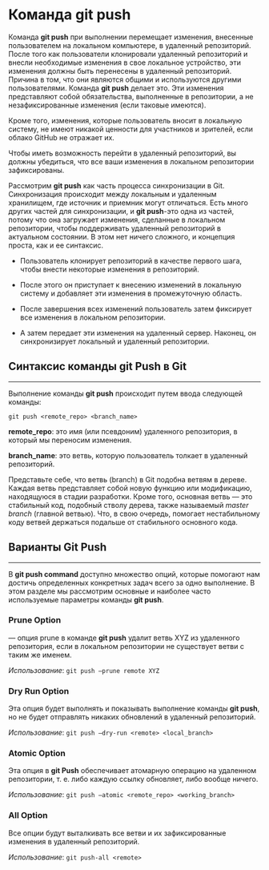 # Команда git push

Команда **git push** при выполнении перемещает изменения, внесенные пользователем на локальном компьютере, в удаленный репозиторий. После того как пользователи клонировали удаленный репозиторий и внесли необходимые изменения в свое локальное устройство, эти изменения должны быть перенесены в удаленный репозиторий. Причина в том, что они являются общими и используются другими пользователями. Команда **git push** делает это. Эти изменения представляют собой обязательства, выполненные в репозитории, а не незафиксированные изменения (если таковые имеются).

Кроме того, изменения, которые пользователь вносит в локальную систему, не имеют никакой ценности для участников и зрителей, если облако GitHub не отражает их.

Чтобы иметь возможность перейти в удаленный репозиторий, вы должны убедиться, что все ваши изменения в локальном репозитории зафиксированы.

Рассмотрим **git push** как часть процесса синхронизации в Git. Синхронизация происходит между локальным и удаленным хранилищем, где источник и приемник могут отличаться. Есть много других частей для синхронизации, и **git push**-это одна из частей, потому что она загружает изменения, сделанные в локальном репозитории, чтобы поддерживать удаленный репозиторий в актуальном состоянии. В этом нет ничего сложного, и концепция проста, как и ее синтаксис.

- Пользователь клонирует репозиторий в качестве первого шага, чтобы внести некоторые изменения в репозиторий.

- После этого он приступает к внесению изменений в локальную систему и добавляет эти изменения в промежуточную область.

- После завершения всех изменений пользователь затем фиксирует все изменения в локальном репозитории.

- А затем передает эти изменения на удаленный сервер. Наконец, он синхронизирует локальный и удаленный репозитории.

## Синтаксис команды git Push в Git
***
Выполнение команды **git push** происходит путем ввода следующей команды:

`git push <remote_repo> <branch_name>`

**remote_repo**: это имя (или псевдоним) удаленного репозитория, в который мы переносим изменения.

**branch_name**: это ветвь, которую пользователь толкает в удаленный репозиторий.

Представьте себе, что ветвь (branch) в Git подобна ветвям в дереве. Каждая ветвь представляет собой новую функцию или модификацию, находящуюся в стадии разработки. Кроме того, основная ветвь — это стабильный код, подобный стволу дерева, также называемый _master branch_ (главной ветвью). Что, в свою очередь, помогает нестабильному коду ветвей держаться подальше от стабильного основного кода.

## Варианты Git Push
***

В **git push command** доступно множество опций, которые помогают нам достичь определенных конкретных задач всего за одно выполнение. В этом разделе мы рассмотрим основные и наиболее часто используемые параметры команды **git push**.

### Prune Option

— опция prune в команде **git push** удалит ветвь XYZ из удаленного репозитория, если в локальном репозитории не существует ветви с таким же именем.

_Использование_: `git push –prune remote XYZ`

### Dry Run Option

Эта опция будет выполнять и показывать выполнение команды **git push**, но не будет отправлять никаких обновлений в удаленный репозиторий.

_Использование_: `git push –dry-run <remote> <local_branch> `
### Atomic Option

Эта опция в **git Push** обеспечивает атомарную операцию на удаленном репозитории, т. е. либо каждую ссылку обновляет, либо вообще ничего.

_Использование_: `git push –atomic <remote_repo> <working_branch>`
### All Option

Все опции будут выталкивать все ветви и их зафиксированные изменения в удаленный репозиторий.

_Использование_: `git push-all <remote>`

